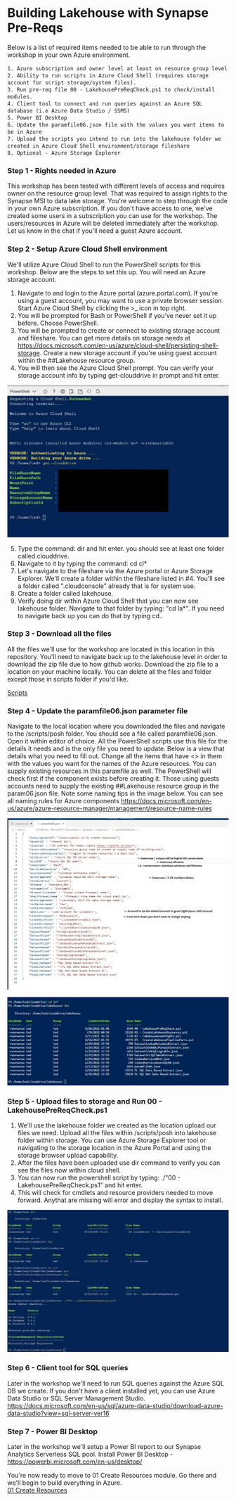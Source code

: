 # Building Lakehouse with Synapse Pre-Reqs
Below is a list of required items needed to be able to run through the workshop in your own Azure environment.  
		
	1. Azure subscription and owner level at least on resource group level 
	2. Ability to run scripts in Azure Cloud Shell (requires storage account for script storage/system files). 
	3. Run pre-req file 00 - LakehousePreReqCheck.ps1 to check/install modules.  
	4. Client tool to connect and run queries against an Azure SQL database (i.e Azure Data Studio / SSMS)
 	5. Power BI Desktop 
	6. Update the paramfile06.json file with the values you want items to be in Azure
	7. Upload the scripts you intend to run into the lakehouse folder we created in Azure Cloud Shell environment/storage fileshare 
	8. Optional - Azure Storage Explorer
  



### Step 1 - Rights needed in Azure ###
This workshop has been tested with different levels of access and requires owner on the resource group level.  That was required to assign rights to the Synapse MSI to data lake storage.  You're welcome to step through the code in your own Azure subscription.  If you don't have access to one, we've created some users in a subscription you can use for the workshop.  The users/resources in Azure will be deleted immediately after the workshop.  Let us know in the chat if you'll need a guest Azure account.  

### Step 2 - Setup Azure Cloud Shell environment ###
We'll utilize Azure Cloud Shell to run the PowerShell scripts for this workshop.  Below are the steps to set this up.  You will need an Azure storage account.  

1. Navigate to and login to the Azure portal (azure.portal.com).  If you're using a guest account, you may want to use a private browser session.  Start Azure Cloud Shell by clicking the  >_ icon in top right.  
2. You will be prompted for Bash or PowerShell if you've never set it up before.  Choose PowerShell. 
3. You will be prompted to create or connect to existing storage account and fileshare.  You can get more details on storage needs at  https://docs.microsoft.com/en-us/azure/cloud-shell/persisting-shell-storage.  Create a new storage account if you're using guest account within the ##Lakehouse resource group.  
4. You will then see the Azure Cloud Shell prompt.  You can verify your storage account info by typing get-clouddrive in prompt and hit enter.  

![alt text](https://github.com/hfoley/EDU/blob/master/images/lakehouse/CloudShell02.jpg?raw=true)

5. Type the command:  dir and hit enter.  you should see at least one folder called clouddrive.  
6. Navigate to it by typing the command:  cd cl*  
7. Let's navigate to the fileshare via the Azure portal or Azure Storage Explorer.  We'll create a folder within the fileshare listed in #4.  You'll see a folder called ".cloudconsole" already that is for system use.  
8. Create a folder called lakehouse. 
9. Verify doing dir within Azure Cloud Shell that you can now see lakehouse folder.  Navigate to that folder by typing: "cd la*".  If you need to navigate back up you can do that by typing cd..

### Step 3 - Download all the files ###
All the files we'll use for the workshop are located in this location in this repository.  You'll need to navigate back up to the lakehouse level in order to download the zip file due to how github works.  Download the zip file to a location on your machine locally.  You can delete all the files and folder except those in scripts folder if you'd like.  

[Scripts](https://github.com/hfoley/lakehouse/tree/main/scripts) 

### Step 4 - Update the paramfile06.json parameter file ### 
Navigate to the local location where you downloaded the files and navigate to the /scripts/posh folder.  You should see a file called paramfile06.json.  Open it within editor of choice.  All the PowerShell scripts use this file for the details it needs and is the only file you need to update.  Below is a view that details what you need to fill out.  Change all the items that have <> in them with the values you want for the names of the Azure resources.  You can supply existing resources in this paramfile as well.  The PowerShell will check first if the component exists before creating it.  Those using guests accounts need to supply the existing ##Lakehouse resource group in the param06.json file.  Note some naming tips in the image below.  You can see all naming rules for Azure components https://docs.microsoft.com/en-us/azure/azure-resource-manager/management/resource-name-rules

![alt text](https://github.com/hfoley/EDU/blob/master/images/lakehouse/paramfile06.jpg?raw=true)

![alt text](https://github.com/hfoley/EDU/blob/master/images/lakehouse/scripts01.jpg?raw=true)

### Step 5 - Upload files to storage and Run 00 - LakehousePreReqCheck.ps1 ###
1. We'll use the lakehouse folder we created as the location upload our files we need.  Upload all the files within /scripts/posh into lakehouse folder within storage.  You can use Azure Storage Explorer tool or navigating to the storage location in the Azure Portal and using the storage browser upload capability. 
2. After the files have been uploaded use dir command to verify you can see the files now within cloud shell.  
3. You can now run the powershell script by typing: ./"00 - LakehousePreReqCheck.ps1" and hit enter. 
4. This will check for cmdlets and resource providers needed to move forward.  Anythat are missing will error and display the syntax to install. 

![alt text](https://github.com/hfoley/EDU/blob/master/images/lakehouse/CloudShell03.jpg?raw=true)
		
	
### Step 6 - Client tool for SQL queries ###
Later in the workshop we'll need to run SQL queries against the Azure SQL DB we create.  If you don't have a client installed yet, you can use Azure Data Studio or SQL Server Management Studio. https://docs.microsoft.com/en-us/sql/azure-data-studio/download-azure-data-studio?view=sql-server-ver16

### Step 7 - Power BI Desktop ###
Later in the workshop we'll setup a Power BI report to our Synapse Analytics Serverless SQL pool.  Install Power BI Desktop - https://powerbi.microsoft.com/en-us/desktop/


You're now ready to move to 01 Create Resources module.  Go there and we'll begin to build everything in Azure.  
[01 Create Resources](https://github.com/hfoley/lakehouse/tree/main/01%20Create%20Resources) 
